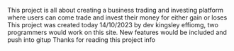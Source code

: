 This project is all about creating a business trading and investing platform where users can come trade and invest their money for either gain or loses
This project was created today 14/10/2023 by dev kingsley effiomg, two programmers would work on this site.
New features would be included and push into gitup
Thanks for reading this project info